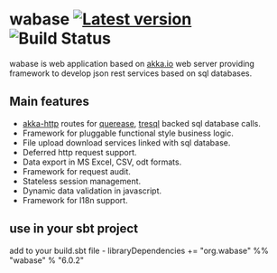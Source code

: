 wabase [![Latest version](https://index.scala-lang.org/mrumkovskis/wabase/latest.svg)](https://index.scala-lang.org/mrumkovskis/wabase)
![Build Status](https://github.com/mrumkovskis/wabase/actions/workflows/ci.yaml/badge.svg)
====

wabase is web application based on [akka.io](http://akka.io/) web server providing framework to develop json rest services based on sql databases.

## Main features

* [akka-http](https://github.com/akka/akka-http) routes for [querease](https://github.com/guntiso/querease), [tresql](https://github.com/mrumkovskis/tresql) backed sql database calls.
* Framework for pluggable functional style business logic.
* File upload download services linked with sql database.
* Deferred http request support.
* Data export in MS Excel, CSV, odt formats.
* Framework for request audit.
* Stateless session management.
* Dynamic data validation in javascript.
* Framework for I18n support.

## use in your sbt project
add to your build.sbt file - libraryDependencies += "org.wabase" %% "wabase" % "6.0.2"

